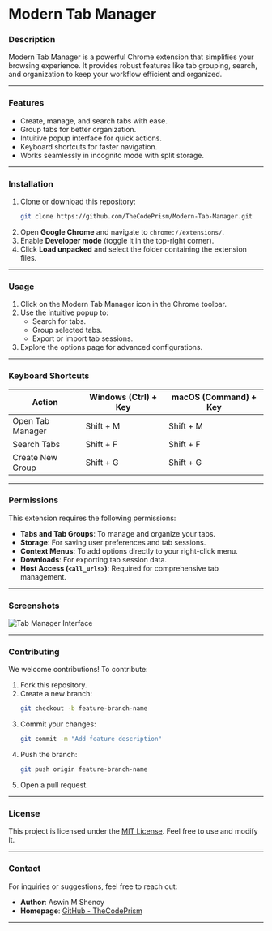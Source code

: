 # **Modern Tab Manager**

### **Description**
Modern Tab Manager is a powerful Chrome extension that simplifies your browsing experience. It provides robust features like tab grouping, search, and organization to keep your workflow efficient and organized.

---

### **Features**
- Create, manage, and search tabs with ease.
- Group tabs for better organization.
- Intuitive popup interface for quick actions.
- Keyboard shortcuts for faster navigation.
- Works seamlessly in incognito mode with split storage.

---

### **Installation**
1. Clone or download this repository:
   ```bash
   git clone https://github.com/TheCodePrism/Modern-Tab-Manager.git
   ```
2. Open **Google Chrome** and navigate to `chrome://extensions/`.
3. Enable **Developer mode** (toggle it in the top-right corner).
4. Click **Load unpacked** and select the folder containing the extension files.

---

### **Usage**
1. Click on the Modern Tab Manager icon in the Chrome toolbar.
2. Use the intuitive popup to:
   - Search for tabs.
   - Group selected tabs.
   - Export or import tab sessions.
3. Explore the options page for advanced configurations.

---

### **Keyboard Shortcuts**
| Action                | Windows (Ctrl) + Key | macOS (Command) + Key |
|-----------------------|----------------------|-----------------------|
| Open Tab Manager      | Shift + M            | Shift + M             |
| Search Tabs           | Shift + F            | Shift + F             |
| Create New Group      | Shift + G            | Shift + G             |

---

### **Permissions**
This extension requires the following permissions:
- **Tabs and Tab Groups**: To manage and organize your tabs.
- **Storage**: For saving user preferences and tab sessions.
- **Context Menus**: To add options directly to your right-click menu.
- **Downloads**: For exporting tab session data.
- **Host Access (`<all_urls>`)**: Required for comprehensive tab management.

---

### **Screenshots**
![Tab Manager Interface](https://via.placeholder.com/800x400 "Example of the Tab Manager popup")

---

### **Contributing**
We welcome contributions! To contribute:
1. Fork this repository.
2. Create a new branch:
   ```bash
   git checkout -b feature-branch-name
   ```
3. Commit your changes:
   ```bash
   git commit -m "Add feature description"
   ```
4. Push the branch:
   ```bash
   git push origin feature-branch-name
   ```
5. Open a pull request.

---

### **License**
This project is licensed under the [MIT License](LICENSE). Feel free to use and modify it.

---

### **Contact**
For inquiries or suggestions, feel free to reach out:
- **Author**: Aswin M Shenoy
- **Homepage**: [GitHub - TheCodePrism](https://github.com/TheCodePrism)

---